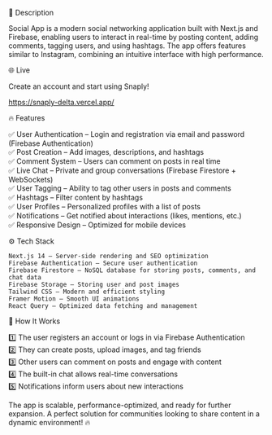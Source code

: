📌 Description </br>

Social App is a modern social networking application built with Next.js and Firebase, enabling users to interact in real-time by posting content, adding comments, tagging users, and using hashtags. The app offers features similar to Instagram, combining an intuitive interface with high performance.</br>

🌐 Live </br>

Create an account and start using Snaply! </br>

https://snaply-delta.vercel.app/ </br>


🔥 Features </br>

✅ User Authentication – Login and registration via email and password (Firebase Authentication) </br>
✅ Post Creation – Add images, descriptions, and hashtags </br>
✅ Comment System – Users can comment on posts in real time </br>
✅ Live Chat – Private and group conversations (Firebase Firestore + WebSockets) </br>
✅ User Tagging – Ability to tag other users in posts and comments </br>
✅ Hashtags – Filter content by hashtags </br>
✅ User Profiles – Personalized profiles with a list of posts </br>
✅ Notifications – Get notified about interactions (likes, mentions, etc.) </br>
✅ Responsive Design – Optimized for mobile devices </br>

⚙️ Tech Stack </br>

    Next.js 14 – Server-side rendering and SEO optimization
    Firebase Authentication – Secure user authentication
    Firebase Firestore – NoSQL database for storing posts, comments, and chat data
    Firebase Storage – Storing user and post images
    Tailwind CSS – Modern and efficient styling
    Framer Motion – Smooth UI animations
    React Query – Optimized data fetching and management

🚀 How It Works </br>

1️⃣ The user registers an account or logs in via Firebase Authentication </br>
2️⃣ They can create posts, upload images, and tag friends </br>
3️⃣ Other users can comment on posts and engage with content </br>
4️⃣ The built-in chat allows real-time conversations </br>
5️⃣ Notifications inform users about new interactions </br>

The app is scalable, performance-optimized, and ready for further expansion. A perfect solution for communities looking to share content in a dynamic environment! 🔥
